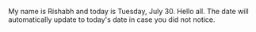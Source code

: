 My name is Rishabh and today is Tuesday, July 30. Hello all. The date will automatically update to today's date in case you did not notice.
